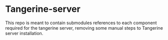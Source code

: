 # Tangerine-server

This repo is meant to contain submodules references to each component required for the tangerine server, removing some manual steps to Tangerine server installation.